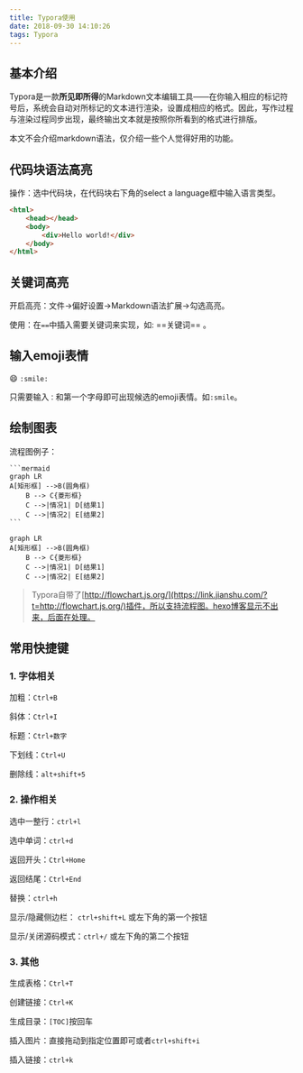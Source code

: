```yaml
---
title: Typora使用
date: 2018-09-30 14:10:26
tags: Typora
---
```


## 基本介绍

Typora是一款**所见即所得**的Markdown文本编辑工具——在你输入相应的标记符号后，系统会自动对所标记的文本进行渲染，设置成相应的格式。因此，写作过程与渲染过程同步出现，最终输出文本就是按照你所看到的格式进行排版。

本文不会介绍markdown语法，仅介绍一些个人觉得好用的功能。

## 代码块语法高亮

操作：选中代码块，在代码块右下角的select a language框中输入语言类型。

```html
<html>
	<head></head>
	<body>
		<div>Hello world!</div>
	</body>
</html>
```

## 关键词高亮

开启高亮：文件->偏好设置->Markdown语法扩展->勾选高亮。

使用：在`==`中插入需要关键词来实现，如:  ==关键词== 。

## 输入emoji表情

😄 `:smile:`

只需要输入`：`和第一个字母即可出现候选的emoji表情。如`:smile`。

## 绘制图表

流程图例子：

```
​```mermaid
graph LR
A[矩形框] -->B(圆角框)
	B --> C{菱形框}
	C -->|情况1| D[结果1]
	C -->|情况2| E[结果2]
​```
```

```mermaid
graph LR
A[矩形框] -->B(圆角框)
	B --> C{菱形框}
	C -->|情况1| D[结果1]
	C -->|情况2| E[结果2]
```
> Typora自带了[http://flowchart.js.org/](https://link.jianshu.com/?t=http://flowchart.js.org/)插件，所以支持流程图。hexo博客显示不出来，后面在处理。

## 常用快捷键

### 1. 字体相关

加粗：`Ctrl+B`

斜体：`Ctrl+I`

标题：`Ctrl+数字`

下划线：`Ctrl+U`

删除线：`alt+shift+5`

### 2. 操作相关

选中一整行：`ctrl+l`

选中单词：`ctrl+d`

返回开头：`Ctrl+Home`

返回结尾：`Ctrl+End`

替换：`ctrl+h`

显示/隐藏侧边栏： `ctrl+shift+L` 或左下角的第一个按钮

显示/关闭源码模式：`ctrl+/` 或左下角的第二个按钮

### 3. 其他

生成表格：`Ctrl+T`

创建链接：`Ctrl+K`

生成目录：`[TOC]`按回车

插入图片：直接拖动到指定位置即可或者`ctrl+shift+i`

插入链接：`ctrl+k`
